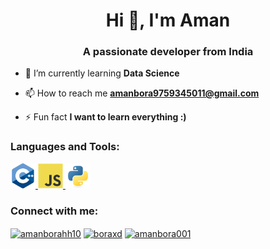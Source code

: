 <h1 align="center">Hi 👋, I'm Aman</h1>
<h3 align="center">A passionate developer from India</h3>

- 🌱 I’m currently learning **Data Science**

- 📫 How to reach me **amanbora9759345011@gmail.com**

- ⚡ Fun fact **I want to learn everything :)**



<h3 align="left">Languages and Tools:</h3>
<p align="left"> <a href="https://www.w3schools.com/cpp/" target="_blank" rel="noreferrer"> <img src="https://raw.githubusercontent.com/devicons/devicon/master/icons/cplusplus/cplusplus-original.svg" alt="cplusplus" width="40" height="40"/> </a> <a href="https://developer.mozilla.org/en-US/docs/Web/JavaScript" target="_blank" rel="noreferrer"> <img src="https://raw.githubusercontent.com/devicons/devicon/master/icons/javascript/javascript-original.svg" alt="javascript" width="40" height="40"/> </a> <a href="https://www.python.org" target="_blank" rel="noreferrer"> <img src="https://raw.githubusercontent.com/devicons/devicon/master/icons/python/python-original.svg" alt="python" width="40" height="40"/> </a> </p>
<h3 align="left">Connect with me:</h3>
<p align="left">
  
<a href="https://instagram.com/amanborahh10" target="blank"><img align="center" src="https://raw.githubusercontent.com/rahuldkjain/github-profile-readme-generator/master/src/images/icons/Social/instagram.svg" alt="amanborahh10" height="30" width="40" /></a>
<a href="https://codeforces.com/profile/boraxd" target="blank"><img align="center" src="https://raw.githubusercontent.com/rahuldkjain/github-profile-readme-generator/master/src/images/icons/Social/codeforces.svg" alt="boraxd" height="30" width="40" /></a>
<a href="https://www.leetcode.com/amanbora001" target="blank"><img align="center" src="https://raw.githubusercontent.com/rahuldkjain/github-profile-readme-generator/master/src/images/icons/Social/leet-code.svg" alt="amanbora001" height="30" width="40" /></a>
</p>
